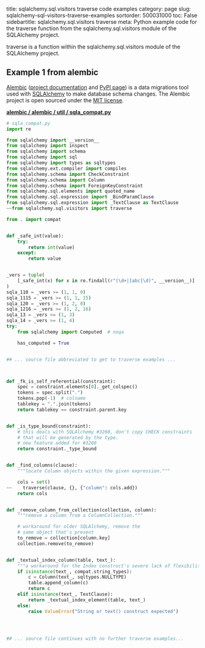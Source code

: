 title: sqlalchemy.sql.visitors traverse code examples
category: page
slug: sqlalchemy-sql-visitors-traverse-examples
sortorder: 500031000
toc: False
sidebartitle: sqlalchemy.sql.visitors traverse
meta: Python example code for the traverse function from the sqlalchemy.sql.visitors module of the SQLAlchemy project.


traverse is a function within the sqlalchemy.sql.visitors module of the SQLAlchemy project.


## Example 1 from alembic
[Alembic](https://github.com/sqlalchemy/alembic)
([project documentation](https://alembic.sqlalchemy.org/) and
[PyPI page](https://pypi.org/project/alembic/))
is a data migrations tool used with [SQLAlchemy](/sqlalchemy.html) to make
database schema changes. The Alembic project is open sourced under the
[MIT license](https://github.com/sqlalchemy/alembic/blob/master/LICENSE).

[**alembic / alembic / util / sqla_compat.py**](https://github.com/sqlalchemy/alembic/blob/master/alembic/util/sqla_compat.py)

```python
# sqla_compat.py
import re

from sqlalchemy import __version__
from sqlalchemy import inspect
from sqlalchemy import schema
from sqlalchemy import sql
from sqlalchemy import types as sqltypes
from sqlalchemy.ext.compiler import compiles
from sqlalchemy.schema import CheckConstraint
from sqlalchemy.schema import Column
from sqlalchemy.schema import ForeignKeyConstraint
from sqlalchemy.sql.elements import quoted_name
from sqlalchemy.sql.expression import _BindParamClause
from sqlalchemy.sql.expression import _TextClause as TextClause
~~from sqlalchemy.sql.visitors import traverse

from . import compat


def _safe_int(value):
    try:
        return int(value)
    except:
        return value


_vers = tuple(
    [_safe_int(x) for x in re.findall(r"(\d+|[abc]\d)", __version__)]
)
sqla_110 = _vers >= (1, 1, 0)
sqla_1115 = _vers >= (1, 1, 15)
sqla_120 = _vers >= (1, 2, 0)
sqla_1216 = _vers >= (1, 2, 16)
sqla_13 = _vers >= (1, 3)
sqla_14 = _vers >= (1, 4)
try:
    from sqlalchemy import Computed  # noqa

    has_computed = True


## ... source file abbreviated to get to traverse examples ...



def _fk_is_self_referential(constraint):
    spec = constraint.elements[0]._get_colspec()
    tokens = spec.split(".")
    tokens.pop(-1)  # colname
    tablekey = ".".join(tokens)
    return tablekey == constraint.parent.key


def _is_type_bound(constraint):
    # this deals with SQLAlchemy #3260, don't copy CHECK constraints
    # that will be generated by the type.
    # new feature added for #3260
    return constraint._type_bound


def _find_columns(clause):
    """locate Column objects within the given expression."""

    cols = set()
~~    traverse(clause, {}, {"column": cols.add})
    return cols


def _remove_column_from_collection(collection, column):
    """remove a column from a ColumnCollection."""

    # workaround for older SQLAlchemy, remove the
    # same object that's present
    to_remove = collection[column.key]
    collection.remove(to_remove)


def _textual_index_column(table, text_):
    """a workaround for the Index construct's severe lack of flexibility"""
    if isinstance(text_, compat.string_types):
        c = Column(text_, sqltypes.NULLTYPE)
        table.append_column(c)
        return c
    elif isinstance(text_, TextClause):
        return _textual_index_element(table, text_)
    else:
        raise ValueError("String or text() construct expected")




## ... source file continues with no further traverse examples...


```

